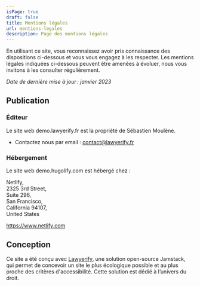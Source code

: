 ```yaml
---
isPage: true
draft: false
title: Mentions légales
url: mentions-legales
description: Page des mentions légales
---
```

En utilisant ce site, vous reconnaissez avoir pris connaissance des dispositions ci-dessous et vous vous engagez à les respecter. Les mentions légales indiquées ci-dessous peuvent être amenées à évoluer, nous vous invitons à les consulter régulièrement.

*Date de dernière mise à jour : janvier 2023*

## Publication

### Éditeur

Le site web demo.lawyerify.fr est la propriété de Sébastien Moulène.

* Contactez nous par email : [contact@lawyerify.fr](mailto:contact@lawyerify.fr)

### Hébergement

Le site web demo.hugolify.com est hébergé chez :

Netlify,\
2325 3rd Street,\
Suite 296,\
San Francisco,\
California 94107,\
United States



https://www.netlify.com

## Conception

Ce site a été conçu avec [Lawyerify](https://www.lawyerify.fr), une solution open-source Jamstack, qui permet de concevoir un site le plus écologique possible et au plus proche des critères d'accessibilité. Cette solution est dédié à l’univers du droit.